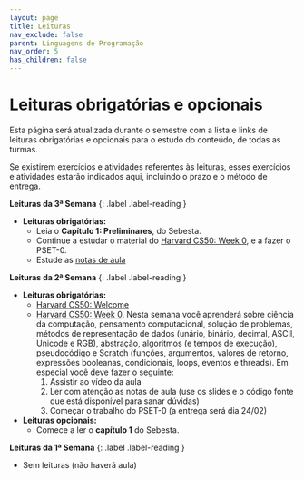 ```yaml
---
layout: page
title: Leituras
nav_exclude: false
parent: Linguagens de Programação
nav_order: 5
has_children: false
---
```


# Leituras obrigatórias e opcionais

Esta página será atualizada durante o semestre com a lista e links de leituras
obrigatórias e opcionais para o estudo do conteúdo, de todas as turmas.

Se existirem exercícios e atividades referentes às leituras, esses exercícios
e atividades estarão indicados aqui, incluindo o prazo e o método de entrega.

**Leituras da 3ª Semana**<a id="l3sem"></a>
{: .label .label-reading }
* **Leituras obrigatórias:**
  * Leia o **Capítulo 1: Preliminares**, do Sebesta.
  * Continue a estudar o material do [Harvard CS50: Week 0](https://cs50.harvard.edu/x/2023/weeks/0/),
    e a fazer o PSET-0.
  * Estude as [notas de aula](/assets/disciplinas/lingprog/20231/aula01.pdf)

**Leituras da 2ª Semana**<a id="l2sem"></a>
{: .label .label-reading }

* **Leituras obrigatórias:**
  * [Harvard CS50: Welcome](https://cs50.harvard.edu/x/2023/)
  * [Harvard CS50: Week 0](https://cs50.harvard.edu/x/2023/weeks/0/). Nesta
    semana você aprenderá sobre ciência da computação, pensamento computacional,
    solução de problemas, métodos de representação de dados (unário, binário,
    decimal, ASCII, Unicode e RGB), abstração, algoritmos (e tempos de
    execução), pseudocódigo e Scratch (funções, argumentos, valores de retorno,
    expressões booleanas, condicionais, loops, eventos e threads). Em especial
    você deve fazer o seguinte:
    1. Assistir ao vídeo da aula
    1. Ler com atenção as notas de aula (use os slides e o código fonte que
       está disponível para sanar dúvidas)
    1. Começar o trabalho do PSET-0 (a entrega será dia 24/02)
* **Leituras opcionais:**
  * Comece a ler o **capítulo 1** do Sebesta.

**Leituras da 1ª Semana**<a id="l1sem"></a>
{: .label .label-reading }

* Sem leituras (não haverá aula)

